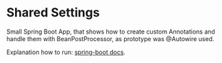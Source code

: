 # Shared Settings
Small Spring Boot App, that shows how to create custom Annotations and handle them with BeanPostProcessor, as prototype was @Autowire used.

Explanation how to run: [spring-boot docs](https://docs.spring.io/spring-boot/docs/current/reference/html/using-boot-running-your-application.html).
